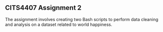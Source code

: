 ## CITS4407 Assignment 2

The assignment involves creating two Bash scripts to perform data cleaning and analysis on a dataset related to world happiness.